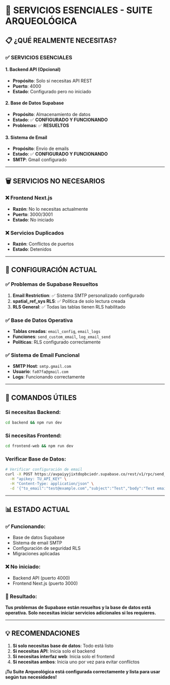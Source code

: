 # 🎯 SERVICIOS ESENCIALES - SUITE ARQUEOLÓGICA

## 📋 **¿QUÉ REALMENTE NECESITAS?**

### **✅ SERVICIOS ESENCIALES**

#### **1. Backend API (Opcional)**
- **Propósito**: Solo si necesitas API REST
- **Puerto**: 4000
- **Estado**: Configurado pero no iniciado

#### **2. Base de Datos Supabase**
- **Propósito**: Almacenamiento de datos
- **Estado**: ✅ **CONFIGURADO Y FUNCIONANDO**
- **Problemas**: ✅ **RESUELTOS**

#### **3. Sistema de Email**
- **Propósito**: Envío de emails
- **Estado**: ✅ **CONFIGURADO Y FUNCIONANDO**
- **SMTP**: Gmail configurado

---

## 🗑️ **SERVICIOS NO NECESARIOS**

### **❌ Frontend Next.js**
- **Razón**: No lo necesitas actualmente
- **Puerto**: 3000/3001
- **Estado**: No iniciado

### **❌ Servicios Duplicados**
- **Razón**: Conflictos de puertos
- **Estado**: Detenidos

---

## 🔧 **CONFIGURACIÓN ACTUAL**

### **✅ Problemas de Supabase Resueltos**
1. **Email Restriction**: ✅ Sistema SMTP personalizado configurado
2. **spatial_ref_sys RLS**: ✅ Política de solo lectura creada
3. **RLS General**: ✅ Todas las tablas tienen RLS habilitado

### **✅ Base de Datos Operativa**
- **Tablas creadas**: `email_config`, `email_logs`
- **Funciones**: `send_custom_email`, `log_email_send`
- **Políticas**: RLS configurado correctamente

### **✅ Sistema de Email Funcional**
- **SMTP Host**: `smtp.gmail.com`
- **Usuario**: `fa07fa@gmail.com`
- **Logs**: Funcionando correctamente

---

## 🚀 **COMANDOS ÚTILES**

### **Si necesitas Backend**:
```bash
cd backend && npm run dev
```

### **Si necesitas Frontend**:
```bash
cd frontend-web && npm run dev
```

### **Verificar Base de Datos**:
```bash
# Verificar configuración de email
curl -X POST https://avpaiyyjixtdopbciedr.supabase.co/rest/v1/rpc/send_custom_email \
  -H "apikey: TU_API_KEY" \
  -H "Content-Type: application/json" \
  -d '{"to_email":"test@example.com","subject":"Test","body":"Test email"}'
```

---

## 📊 **ESTADO ACTUAL**

### **✅ Funcionando**:
- Base de datos Supabase
- Sistema de email SMTP
- Configuración de seguridad RLS
- Migraciones aplicadas

### **❌ No iniciado**:
- Backend API (puerto 4000)
- Frontend Next.js (puerto 3000)

### **🎯 Resultado**:
**Tus problemas de Supabase están resueltos y la base de datos está operativa. Solo necesitas iniciar servicios adicionales si los requieres.**

---

## 💡 **RECOMENDACIONES**

1. **Si solo necesitas base de datos**: Todo está listo
2. **Si necesitas API**: Inicia solo el backend
3. **Si necesitas interfaz web**: Inicia solo el frontend
4. **Si necesitas ambos**: Inicia uno por vez para evitar conflictos

**¡Tu Suite Arqueológica está configurada correctamente y lista para usar según tus necesidades!** 